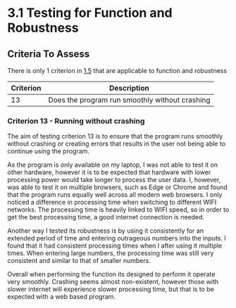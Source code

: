 # 3.1 Testing for Function and Robustness

## Criteria To Assess

There is only 1 criterion in [1.5](../analysis/1.5-success-criteria.md) that are applicable to function and robustness

| Criterion | Description                                    |
| --------- | ---------------------------------------------- |
| 13        | Does the program run smoothly without crashing |

### Criterion 13 - Running without crashing

The aim of testing criterion 13 is to ensure that the program runs smoothly without crashing or creating errors that results in the user not being able to continue using the program.

As the program is only available on my laptop, I was not able to test it on other hardware, however it is to be expected that hardware with lower processing power would take longer to process the user data. I, however, was able to test it on multiple browsers, such as Edge or Chrome and found that the program runs equally well across all modern web browsers. I only noticed a difference in processing time when switching to different WIFI networks. The processing time is heavily linked to WIFI speed, so in order to get the best processing time, a good internet connection is needed.

Another way I tested its robustness is by using it consistently for an extended period of time and entering outrageous numbers into the inputs. I found that it had consistent processing times when I after using it multiple times. When entering large numbers, the processing time was still very consistent and similar to that of smaller numbers.&#x20;

Overall when performing the function its designed to perform it operate very smoothly. Crashing seems almost non-existent, however those with slower internet will experience slower processing time, but that is to be expected with a web based program.

